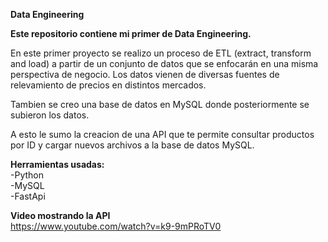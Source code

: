 **Data Engineering**

**Este repositorio contiene mi primer de Data Engineering.**

En este primer proyecto se realizo un proceso de ETL (extract, transform and load) a partir de un conjunto de datos que se enfocarán en una misma perspectiva de negocio.
Los datos vienen de diversas fuentes de relevamiento de precios en distintos mercados.

Tambien se creo una base de datos en MySQL donde posteriormente se subieron los datos.

A esto le sumo la creacion de una API que te permite consultar productos por ID y cargar nuevos archivos a la base de datos MySQL.


**Herramientas usadas:**  
-Python  
-MySQL  
-FastApi   

**Video mostrando la API**  
https://www.youtube.com/watch?v=k9-9mPRoTV0
